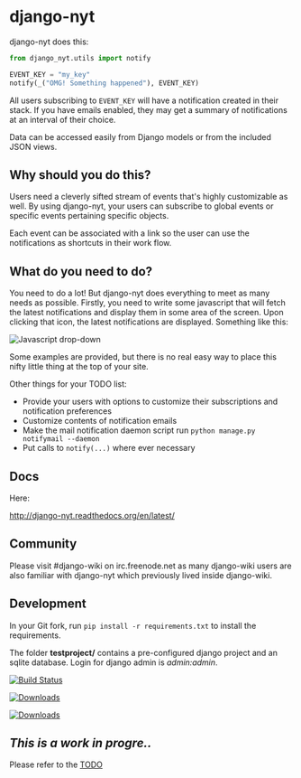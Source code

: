 django-nyt
=============

django-nyt does this:

```python
from django_nyt.utils import notify

EVENT_KEY = "my_key"
notify(_("OMG! Something happened"), EVENT_KEY)
```

All users subscribing to `EVENT_KEY` will have a notification created in their
stack. If you have emails enabled, they may get a summary of notifications at an
interval of their choice.

Data can be accessed easily from Django models or from the included JSON views.

Why should you do this?
-----------------------

Users need a cleverly sifted stream of events that's highly customizable as well.
By using django-nyt, your users can subscribe to global events or specific events
pertaining specific objects.

Each event can be associated with a link so the user can use the notifications as
shortcuts in their work flow.

What do you need to do?
-----------------------

You need to do a lot! But django-nyt does everything to meet as many needs as possible.
Firstly, you need to write some javascript that will fetch the latest notifications
and display them in some area of the screen. Upon clicking that icon, the latest
notifications are displayed. Something like this:

![Javascript drop-down](https://raw2.github.com/benjaoming/django-nyt/master/docs/misc/screenshot_dropdown.png)

Some examples are provided, but there is no real easy way to place this nifty
little thing at the top of your site.

Other things for your TODO list:

 * Provide your users with options to customize their subscriptions and notification preferences
 * Customize contents of notification emails
 * Make the mail notification daemon script run `python manage.py notifymail --daemon`
 * Put calls to `notify(...)` where ever necessary

Docs
-----

Here:

http://django-nyt.readthedocs.org/en/latest/

Community
---------

Please visit #django-wiki on irc.freenode.net as many django-wiki users are also familiar with django-nyt which previously lived inside django-wiki.

Development
------------

In your Git fork, run `pip install -r requirements.txt` to install the requirements.

The folder **testproject/** contains a pre-configured django project and an sqlite database. Login for django admin is *admin:admin*.

[![Build Status](https://travis-ci.org/benjaoming/django-nyt.png?branch=master)](https://travis-ci.org/benjaoming/django-nyt)

[![Downloads](https://pypip.in/d/django-nyt/badge.png)](https://crate.io/package/wiki)

[![Downloads](https://pypip.in/v/django-nyt/badge.png)](https://crate.io/package/wiki)

*This is a work in progre..*
----------------------------

Please refer to the [TODO](https://github.com/benjaoming/django-nyt/blob/master/TODO.md)
